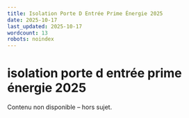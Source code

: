 ```yaml
---
title: Isolation Porte D Entrée Prime Énergie 2025
date: 2025-10-17
last_updated: 2025-10-17
wordcount: 13
robots: noindex
---
```


# isolation porte d entrée prime énergie 2025

Contenu non disponible – hors sujet.